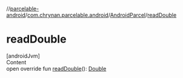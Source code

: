 //[parcelable-android](../../../index.md)/[com.chrynan.parcelable.android](../index.md)/[AndroidParcel](index.md)/[readDouble](read-double.md)



# readDouble  
[androidJvm]  
Content  
open override fun [readDouble](read-double.md)(): [Double](https://kotlinlang.org/api/latest/jvm/stdlib/kotlin/-double/index.html)  



